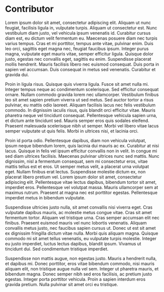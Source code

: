 # Contributor

Lorem ipsum dolor sit amet, consectetur adipiscing elit. Aliquam ut nunc feugiat, facilisis ligula in, vulputate turpis. Aliquam ut consectetur est. Nunc vestibulum diam justo, vel vehicula ipsum venenatis id. Curabitur cursus diam est, eu dictum velit fermentum eu. Maecenas posuere diam nec turpis varius tempus. Cras et mi porttitor, tempus ante vitae, pulvinar enim. Duis leo orci, sagittis eget magna nec, feugiat faucibus ipsum. Integer purus magna, vulputate eget mauris vitae, semper efficitur ligula. Quisque dolor justo, egestas nec convallis eget, sagittis eu enim. Suspendisse placerat mollis hendrerit. Mauris facilisis libero nec euismod consequat. Duis porta in sapien vel accumsan. Duis consequat in metus sed venenatis. Curabitur et gravida dui.

Proin in ligula risus. Quisque quis viverra ligula. Fusce sit amet nulla mi. Integer tempus neque ac condimentum scelerisque. Sed efficitur consequat ornare. Nullam commodo gravida lorem nec ullamcorper. Vestibulum finibus leo sit amet sapien pretium viverra ut sed metus. Sed auctor tortor a risus pulvinar, eu mattis odio laoreet. Aliquam facilisis lacus nec felis vestibulum commodo. In dignissim iaculis risus, quis blandit orci efficitur vitae. Mauris pharetra neque vel tincidunt consequat. Pellentesque vehicula sapien urna, et dictum ante tincidunt sed. Mauris semper eros quis sodales eleifend. Praesent malesuada scelerisque nibh ut semper. Morbi vel libero vitae lacus semper vulputate ut quis felis. Morbi in ultrices nisi, et lacinia orci.

Proin id porta odio. Pellentesque dapibus, diam non vehicula volutpat, ipsum neque bibendum lorem, quis lacinia dui mauris ac ex. Curabitur at nisi lacus. Quisque in felis vel ipsum efficitur convallis non in velit. In congue mi sed diam ultrices facilisis. Maecenas pulvinar ultrices nunc sed mattis. Nunc dignissim, nisl a fermentum consequat, sem mi consectetur eros, vitae mattis tellus est et eros. Ut semper metus velit, a placerat urna volutpat eget. Nullam finibus erat lectus. Suspendisse molestie dictum ex, non placerat libero pretium vel. Lorem ipsum dolor sit amet, consectetur adipiscing elit. Pellentesque vitae lectus dapibus, bibendum tortor sit amet, imperdiet eros. Pellentesque vel volutpat massa. Mauris ullamcorper sem at maximus rutrum. Praesent at magna nec est porttitor egestas. Pellentesque imperdiet metus in bibendum vulputate.

Suspendisse ultricies justo nulla, sit amet convallis nisi viverra eget. Cras vulputate dapibus mauris, ac molestie metus congue vitae. Cras sit amet fermentum tortor. Aliquam vel tristique urna. Cras semper accumsan elit nec finibus. Praesent euismod mauris vel nunc lobortis venenatis. Aliquam convallis metus justo, nec faucibus sapien cursus ut. Donec ut est sit amet ex dignissim fringilla dictum vitae nulla. Morbi quis aliquam magna. Quisque commodo mi sit amet tellus venenatis, eu vulputate turpis molestie. Integer eu justo imperdiet, luctus lectus dapibus, blandit ipsum. Vivamus ut tincidunt dui. Sed condimentum tristique imperdiet.

Suspendisse non mattis augue, non egestas justo. Mauris a hendrerit nulla, et dapibus mi. Donec porttitor, eros vitae bibendum commodo, nisi mauris aliquam elit, non tristique augue nulla vel sem. Integer ut pharetra mauris, et bibendum magna. Donec semper nibh sed eros facilisis, ac pretium justo egestas. Integer porta porttitor vehicula. Proin a sapien interdum eros gravida pretium. Nulla pulvinar sit amet orci eu tristique.
